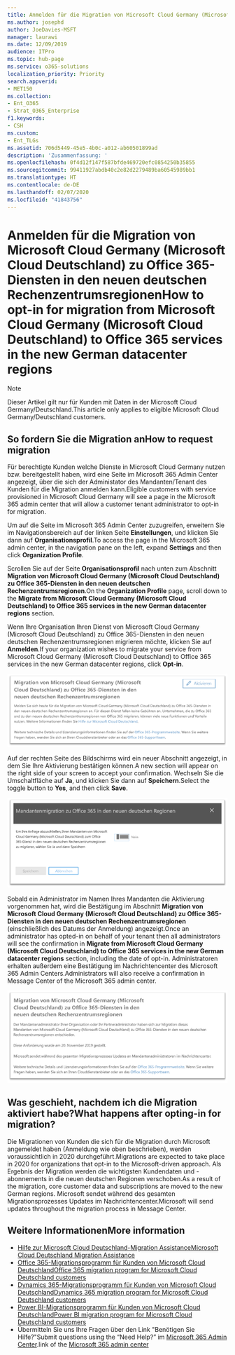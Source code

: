 ```yaml
---
title: Anmelden für die Migration von Microsoft Cloud Germany (Microsoft Cloud Deutschland) zu Office 365-Diensten in den neuen deutschen Rechenzentrumsregionen
ms.author: josephd
author: JoeDavies-MSFT
manager: laurawi
ms.date: 12/09/2019
audience: ITPro
ms.topic: hub-page
ms.service: o365-solutions
localization_priority: Priority
search.appverid:
- MET150
ms.collection:
- Ent_O365
- Strat_O365_Enterprise
f1.keywords:
- CSH
ms.custom:
- Ent_TLGs
ms.assetid: 706d5449-45e5-4b0c-a012-ab60501899ad
description: 'Zusammenfassung: '
ms.openlocfilehash: 0f4d12f147f587bfde469720efc0854250b35855
ms.sourcegitcommit: 99411927abdb40c2e82d2279489ba60545989bb1
ms.translationtype: HT
ms.contentlocale: de-DE
ms.lasthandoff: 02/07/2020
ms.locfileid: "41843756"
---
```

# <a name="how-to-opt-in-for-migration-from-microsoft-cloud-germany-microsoft-cloud-deutschland-to-office-365-services-in-the-new-german-datacenter-regions"></a><span data-ttu-id="17da1-103">Anmelden für die Migration von Microsoft Cloud Germany (Microsoft Cloud Deutschland) zu Office 365-Diensten in den neuen deutschen Rechenzentrumsregionen</span><span class="sxs-lookup"><span data-stu-id="17da1-103">How to opt-in for migration from Microsoft Cloud Germany (Microsoft Cloud Deutschland) to Office 365 services in the new German datacenter regions</span></span>

>[!Note]
><span data-ttu-id="17da1-104">Dieser Artikel gilt nur für Kunden mit Daten in der Microsoft Cloud Germany/Deutschland.</span><span class="sxs-lookup"><span data-stu-id="17da1-104">This article only applies to eligible Microsoft Cloud Germany/Deutschland customers.</span></span>
>

## <a name="how-to-request-migration"></a><span data-ttu-id="17da1-105">So fordern Sie die Migration an</span><span class="sxs-lookup"><span data-stu-id="17da1-105">How to request migration</span></span>

<span data-ttu-id="17da1-106">Für berechtigte Kunden welche Dienste in Microsoft Cloud Germany nutzen bzw. bereitgestellt haben, wird eine Seite im Microsoft 365 Admin Center angezeigt, über die sich der Administator des Mandanten/Tenant des Kunden für die Migration anmelden kann.</span><span class="sxs-lookup"><span data-stu-id="17da1-106">Eligible customers with service provisioned in Microsoft Cloud Germany will see a page in the Microsoft 365 admin center that will allow a customer tenant administrator to opt-in for migration.</span></span>

<span data-ttu-id="17da1-107">Um auf die Seite im Microsoft 365 Admin Center zuzugreifen, erweitern Sie im Navigationsbereich auf der linken Seite **Einstellungen**, und klicken Sie dann auf **Organisationsprofil**.</span><span class="sxs-lookup"><span data-stu-id="17da1-107">To access the page in the Microsoft 365 admin center, in the navigation pane on the left, expand **Settings** and then click **Organization Profile**.</span></span>

<span data-ttu-id="17da1-108">Scrollen Sie auf der Seite **Organisationsprofil** nach unten zum Abschnitt **Migration von Microsoft Cloud Germany (Microsoft Cloud Deutschland) zu Office 365-Diensten in den neuen deutschen Rechenzentrumsregionen**.</span><span class="sxs-lookup"><span data-stu-id="17da1-108">On the **Organization Profile** page, scroll down to the **Migrate from Microsoft Cloud Germany (Microsoft Cloud Deutschland) to Office 365 services in the new German datacenter regions** section.</span></span>

<span data-ttu-id="17da1-109">Wenn Ihre Organisation Ihren Dienst von Microsoft Cloud Germany (Microsoft Cloud Deutschland) zu Office 365-Diensten in den neuen deutschen Rechenzentrumsregionen migrieren möchte, klicken Sie auf **Anmelden**.</span><span class="sxs-lookup"><span data-stu-id="17da1-109">If your organization wishes to migrate your service from Microsoft Cloud Germany (Microsoft Cloud Deutschland) to Office 365 services in the new German datacenter regions, click **Opt-in**.</span></span>
 
![Anmeldungseinführung](./media/ms-cloud-germany-migration-opt-in/tenant-migration.png)

<span data-ttu-id="17da1-111">Auf der rechten Seite des Bildschirms wird ein neuer Abschnitt angezeigt, in dem Sie Ihre Aktivierung bestätigen können.</span><span class="sxs-lookup"><span data-stu-id="17da1-111">A new section will appear on the right side of your screen to accept your confirmation.</span></span> <span data-ttu-id="17da1-112">Wechseln Sie die Umschaltfläche auf **Ja**, und klicken Sie dann auf **Speichern**.</span><span class="sxs-lookup"><span data-stu-id="17da1-112">Select the toggle button to **Yes**, and then click **Save**.</span></span>
 
![Anmeldungsannahme](./media/ms-cloud-germany-migration-opt-in/tenant-migration-new-regions.png)

<span data-ttu-id="17da1-114">Sobald ein Administrator im Namen Ihres Mandanten die Aktivierung vorgenommen hat, wird die Bestätigung im Abschnitt **Migration von Microsoft Cloud Germany (Microsoft Cloud Deutschland) zu Office 365-Diensten in den neuen deutschen Rechenzentrumsregionen** (einschließlich des Datums der Anmeldung) angezeigt.</span><span class="sxs-lookup"><span data-stu-id="17da1-114">Once an administrator has opted-in on behalf of your tenant then all administrators will see the confirmation in **Migrate from Microsoft Cloud Germany (Microsoft Cloud Deutschland) to Office 365 services in the new German datacenter regions** section, including the date of opt-in.</span></span> <span data-ttu-id="17da1-115">Administratoren erhalten außerdem eine Bestätigung im Nachrichtencenter des Microsoft 365 Admin Centers.</span><span class="sxs-lookup"><span data-stu-id="17da1-115">Administrators will also receive a confirmation in Message Center of the Microsoft 365 admin center.</span></span> 
 
![Anmeldungsbestätigung](./media/ms-cloud-germany-migration-opt-in/tenant-migration2.png)

## <a name="what-happens-after-opting-in-for-migration"></a><span data-ttu-id="17da1-117">Was geschieht, nachdem ich die Migration aktiviert habe?</span><span class="sxs-lookup"><span data-stu-id="17da1-117">What happens after opting-in for migration?</span></span>

<span data-ttu-id="17da1-118">Die Migrationen von Kunden die sich für die Migration durch Microsoft angemeldet haben (Anmeldung wie oben beschrieben), werden voraussichtlich in 2020 durchgeführt.</span><span class="sxs-lookup"><span data-stu-id="17da1-118">Migrations are expected to take place in 2020 for organizations that opt-in to the Microsoft-driven approach.</span></span>  <span data-ttu-id="17da1-119">Als Ergebnis der Migration werden die wichtigsten Kundendaten und -abonnements in die neuen deutschen Regionen verschoben.</span><span class="sxs-lookup"><span data-stu-id="17da1-119">As a result of the migration, core customer data and subscriptions are moved to the new German regions.</span></span>  <span data-ttu-id="17da1-120">Microsoft sendet während des gesamten Migrationsprozesses Updates im Nachrichtencenter.</span><span class="sxs-lookup"><span data-stu-id="17da1-120">Microsoft will send updates throughout the migration process in Message Center.</span></span>

## <a name="more-information"></a><span data-ttu-id="17da1-121">Weitere Informationen</span><span class="sxs-lookup"><span data-stu-id="17da1-121">More information</span></span>

- [<span data-ttu-id="17da1-122">Hilfe zur Microsoft Cloud Deutschland-Migration Assistance</span><span class="sxs-lookup"><span data-stu-id="17da1-122">Microsoft Cloud Deutschland Migration Assistance</span></span>](https://aka.ms/germanymigrateassist)
- [<span data-ttu-id="17da1-123">Office 365-Migrationsprogramm für Kunden von Microsoft Cloud Deutschland</span><span class="sxs-lookup"><span data-stu-id="17da1-123">Office 365 migration program for Microsoft Cloud Deutschland customers</span></span>](https://aka.ms/office365germanymove)
- [<span data-ttu-id="17da1-124">Dynamics 365-Migrationsprogramm für Kunden von Microsoft Cloud Deutschland</span><span class="sxs-lookup"><span data-stu-id="17da1-124">Dynamics 365 migration program for Microsoft Cloud Deutschland customers</span></span>](https://aka.ms/d365ceoptin)
- [<span data-ttu-id="17da1-125">Power BI-Migrationsprogramm für Kunden von Microsoft Cloud Deutschland</span><span class="sxs-lookup"><span data-stu-id="17da1-125">Power BI migration program for Microsoft Cloud Deutschland customers</span></span>](https://aka.ms/pbioptin)
- <span data-ttu-id="17da1-126">Übermitteln Sie uns Ihre Fragen über den Link "Benötigen Sie Hilfe?"</span><span class="sxs-lookup"><span data-stu-id="17da1-126">Submit questions using the “Need Help?”</span></span> <span data-ttu-id="17da1-127">im [Microsoft 365 Admin Center](https://portal.office.de/).</span><span class="sxs-lookup"><span data-stu-id="17da1-127">link of the [Microsoft 365 admin center](https://portal.office.de/)</span></span>
